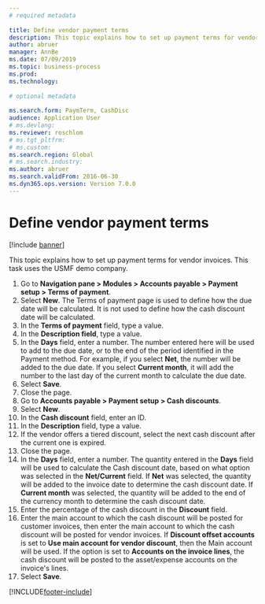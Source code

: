 ```yaml
--- 
# required metadata 
 
title: Define vendor payment terms
description: This topic explains how to set up payment terms for vendor invoices.  
author: abruer
manager: AnnBe 
ms.date: 07/09/2019
ms.topic: business-process 
ms.prod:  
ms.technology:  
 
# optional metadata 
 
ms.search.form: PaymTerm, CashDisc   
audience: Application User 
# ms.devlang:  
ms.reviewer: roschlom
# ms.tgt_pltfrm:  
# ms.custom:  
ms.search.region: Global
# ms.search.industry: 
ms.author: abruer
ms.search.validFrom: 2016-06-30 
ms.dyn365.ops.version: Version 7.0.0 
---
```

# Define vendor payment terms

[!include [banner](../../includes/banner.md)]

This topic explains how to set up payment terms for vendor invoices. This task uses the USMF demo company.

1. Go to **Navigation pane > Modules > Accounts payable > Payment setup > Terms of payment**.
2. Select **New**. The Terms of payment page is used to define how the due date will be calculated. It is not used to define how the cash discount date will be calculated.  
3. In the **Terms of payment** field, type a value.
4. In the **Description field**, type a value.
5. In the **Days** field, enter a number. The number entered here will be used to add to the due date, or to the end of the period identified in the Payment method. For example, if you select **Net**, the number will be added to the due date. If you select **Current month**, it will add the number to the last day of the current month to calculate the due date.  
6. Select **Save**.
7. Close the page.
8. Go to **Accounts payable > Payment setup > Cash discounts**.
9. Select **New**.
10. In the **Cash discount** field, enter an ID.
11. In the **Description** field, type a value.
12. If the vendor offers a tiered discount, select the next cash discount after the current one is expired.
13. Close the page.
14. In the **Days** field, enter a number. The quantity entered in the **Days** field will be used to calculate the Cash discount date, based on what option was selected in the **Net/Current** field. If **Net** was selected, the quantity will be added to the invoice date to determine the cash discount date. If **Current month** was selected, the quantity will be added to the end of the currency month to determine the cash discount date.  
15. Enter the percentage of the cash discount in the **Discount** field. 
16. Enter the main account to which the cash discount will be posted for customer invoices, then enter the main account to which the cash discount will be posted for vendor invoices. If **Discount offset accounts** is set to **Use main account for vendor discount**, then the Main account will be used. If the option is set to **Accounts on the invoice lines**, the cash discount will be posted to the asset/expense accounts on the invoice's lines.  
17. Select **Save**.



[!INCLUDE[footer-include](../../../includes/footer-banner.md)]